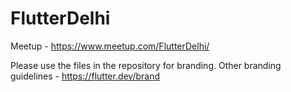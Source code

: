 # FlutterDelhi

Meetup - https://www.meetup.com/FlutterDelhi/

Please use the files in the repository for branding.
Other branding guidelines - https://flutter.dev/brand
